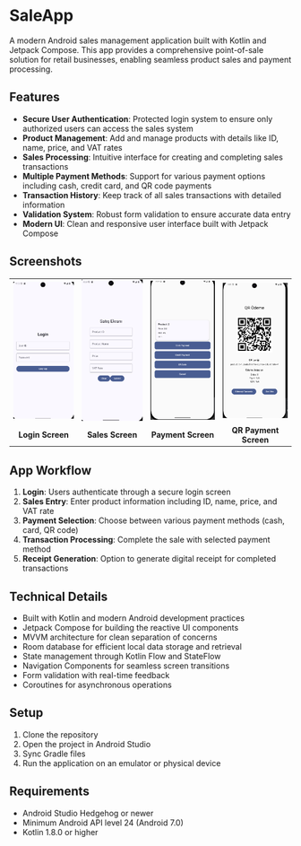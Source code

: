 # SaleApp

A modern Android sales management application built with Kotlin and Jetpack Compose. This app provides a comprehensive point-of-sale solution for retail businesses, enabling seamless product sales and payment processing.

## Features

- **Secure User Authentication**: Protected login system to ensure only authorized users can access the sales system
- **Product Management**: Add and manage products with details like ID, name, price, and VAT rates
- **Sales Processing**: Intuitive interface for creating and completing sales transactions
- **Multiple Payment Methods**: Support for various payment options including cash, credit card, and QR code payments
- **Transaction History**: Keep track of all sales transactions with detailed information
- **Validation System**: Robust form validation to ensure accurate data entry
- **Modern UI**: Clean and responsive user interface built with Jetpack Compose

## Screenshots

<table>
  <tr>
    <td><img src="screenshots/loginPage.png" alt="Login Page" width="200"/></td>
    <td><img src="screenshots/salePage.png" alt="Sales Page" width="200"/></td>
    <td><img src="screenshots/paymentPage.png" alt="Payment Page" width="200"/></td>
    <td><img src="screenshots/qrPage.png" alt="QR Code Page" width="200"/></td>
  </tr>
  <tr>
    <td align="center"><b>Login Screen</b></td>
    <td align="center"><b>Sales Screen</b></td>
    <td align="center"><b>Payment Screen</b></td>
    <td align="center"><b>QR Payment Screen</b></td>
  </tr>
</table>

## App Workflow

1. **Login**: Users authenticate through a secure login screen
2. **Sales Entry**: Enter product information including ID, name, price, and VAT rate
3. **Payment Selection**: Choose between various payment methods (cash, card, QR code)
4. **Transaction Processing**: Complete the sale with selected payment method
5. **Receipt Generation**: Option to generate digital receipt for completed transactions

## Technical Details

- Built with Kotlin and modern Android development practices
- Jetpack Compose for building the reactive UI components
- MVVM architecture for clean separation of concerns
- Room database for efficient local data storage and retrieval
- State management through Kotlin Flow and StateFlow
- Navigation Components for seamless screen transitions
- Form validation with real-time feedback
- Coroutines for asynchronous operations

## Setup

1. Clone the repository
2. Open the project in Android Studio
3. Sync Gradle files
4. Run the application on an emulator or physical device

## Requirements

- Android Studio Hedgehog or newer
- Minimum Android API level 24 (Android 7.0)
- Kotlin 1.8.0 or higher



